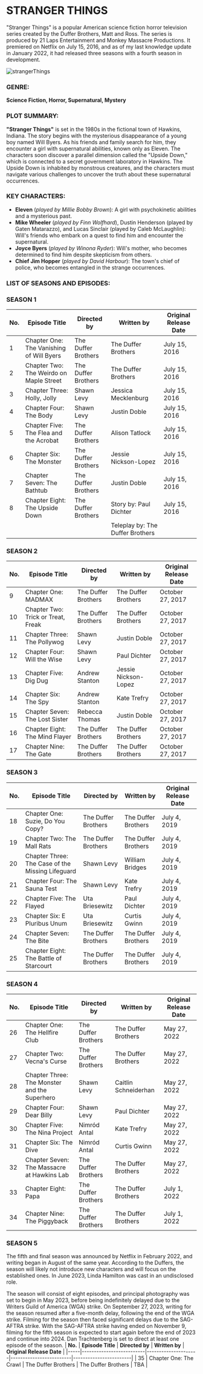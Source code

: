 # STRANGER THINGS

"Stranger Things" is a popular American science fiction horror television series created by the Duffer Brothers, Matt and Ross. The series is produced by 21 Laps Entertainment and Monkey Massacre Productions. It premiered on Netflix on July 15, 2016, and as of my last knowledge update in January 2022, it had released three seasons with a fourth season in development.

![strangerThings](https://github.com/Guweiz-Dy/app-dev/assets/150329441/7dab83ac-16f9-4ffd-89f5-c24b77d0661c)
### GENRE:
**Science Fiction, Horror, Supernatural, Mystery**
### PLOT SUMMARY:
**"Stranger Things"** is set in the 1980s in the fictional town of Hawkins, Indiana. The story begins with the mysterious disappearance of a young boy named Will Byers. As his friends and family search for him, they encounter a girl with supernatural abilities, known only as Eleven. The characters soon discover a parallel dimension called the "Upside Down," which is connected to a secret government laboratory in Hawkins. The Upside Down is inhabited by monstrous creatures, and the characters must navigate various challenges to uncover the truth about these supernatural occurrences.
### KEY CHARACTERS:
- **Eleven** (*played by Millie Bobby Brown*): A girl with psychokinetic abilities and a mysterious past.
- **Mike Wheeler** (*played by Finn Wolfhard*), Dustin Henderson (played by Gaten Matarazzo), and Lucas Sinclair (played by Caleb McLaughlin): Will's friends who embark on a quest to find him and encounter the supernatural.
- **Joyce Byers** (*played by Winona Ryder*): Will's mother, who becomes determined to find him despite skepticism from others.
- **Chief Jim Hopper** (*played by David Harbour*): The town's chief of police, who becomes entangled in the strange occurrences.
### LIST OF SEASONS AND EPISODES:
### SEASON 1
| **No.** | **Episode Title**                             | **Directed by**         | **Written by**                  | **Original Release Date** |
|-----|-------------------------------------------|---------------------|-----------------------------|------------------------|
| 1   | Chapter One: The Vanishing of Will Byers  | The Duffer Brothers | The Duffer Brothers         | July 15, 2016          |
| 2   | Chapter Two: The Weirdo on Maple Street   | The Duffer Brothers | The Duffer Brothers         | July 15, 2016          |
| 3   | Chapter Three: Holly, Jolly               | Shawn Levy          | Jessica Mecklenburg         | July 15, 2016          |
| 4   | Chapter Four: The Body                    | Shawn Levy          | Justin Doble                | July 15, 2016          |
| 5   | Chapter Five: The Flea and the Acrobat    | The Duffer Brothers | Alison Tatlock              | July 15, 2016          |
| 6   | Chapter Six: The Monster                  | The Duffer Brothers | Jessie Nickson-Lopez        | July 15, 2016          |
| 7   | Chapter Seven: The Bathtub                | The Duffer Brothers | Justin Doble                | July 15, 2016          |
| 8   | Chapter Eight: The Upside Down            | The Duffer Brothers | Story by: Paul Dichter      | July 15, 2016          |
|     |                                           |                     | Teleplay by: The Duffer Brothers |                      |

### SEASON 2
| **No.** | **Episode Title**                        | **Directed by**         | **Written by**          | **Original Release Date** |
|-----|--------------------------------------|---------------------|---------------------|------------------------|
| 9   | Chapter One: MADMAX                  | The Duffer Brothers | The Duffer Brothers | October 27, 2017      |
| 10  | Chapter Two: Trick or Treat, Freak   | The Duffer Brothers | The Duffer Brothers | October 27, 2017      |
| 11  | Chapter Three: The Pollywog          | Shawn Levy          | Justin Doble        | October 27, 2017      |
| 12  | Chapter Four: Will the Wise          | Shawn Levy          | Paul Dichter        | October 27, 2017      |
| 13  | Chapter Five: Dig Dug                | Andrew Stanton      | Jessie Nickson-Lopez| October 27, 2017      |
| 14  | Chapter Six: The Spy                 | Andrew Stanton      | Kate Trefry          | October 27, 2017      |
| 15  | Chapter Seven: The Lost Sister       | Rebecca Thomas      | Justin Doble        | October 27, 2017      |
| 16  | Chapter Eight: The Mind Flayer       | The Duffer Brothers | The Duffer Brothers | October 27, 2017      |
| 17  | Chapter Nine: The Gate               | The Duffer Brothers | The Duffer Brothers | October 27, 2017      |

### SEASON 3
| **No.** | **Episode Title**                               | **Directed by**         | **Written by**              | **Original Release Date** |
|-----|---------------------------------------------|---------------------|-------------------------|------------------------|
| 18  | Chapter One: Suzie, Do You Copy?            | The Duffer Brothers | The Duffer Brothers     | July 4, 2019           |
| 19  | Chapter Two: The Mall Rats                  | The Duffer Brothers | The Duffer Brothers     | July 4, 2019           |
| 20  | Chapter Three: The Case of the Missing Lifeguard | Shawn Levy   | William Bridges         | July 4, 2019           |
| 21  | Chapter Four: The Sauna Test                | Shawn Levy          | Kate Trefry              | July 4, 2019           |
| 22  | Chapter Five: The Flayed                   | Uta Briesewitz       | Paul Dichter            | July 4, 2019           |
| 23  | Chapter Six: E Pluribus Unum               | Uta Briesewitz       | Curtis Gwinn            | July 4, 2019           |
| 24  | Chapter Seven: The Bite                    | The Duffer Brothers | The Duffer Brothers     | July 4, 2019           |
| 25  | Chapter Eight: The Battle of Starcourt     | The Duffer Brothers | The Duffer Brothers     | July 4, 2019           |

### SEASON 4
| **No.** | **Episode Title**                                    | **Directed by**         | **Written by**              | **Original Release Date** |
|-----|--------------------------------------------------|---------------------|-------------------------|------------------------|
| 26  | Chapter One: The Hellfire Club                  | The Duffer Brothers | The Duffer Brothers     | May 27, 2022           |
| 27  | Chapter Two: Vecna's Curse                       | The Duffer Brothers | The Duffer Brothers     | May 27, 2022           |
| 28  | Chapter Three: The Monster and the Superhero     | Shawn Levy          | Caitlin Schneiderhan    | May 27, 2022           |
| 29  | Chapter Four: Dear Billy                          | Shawn Levy          | Paul Dichter            | May 27, 2022           |
| 30  | Chapter Five: The Nina Project                  | Nimród Antal         | Kate Trefry             | May 27, 2022           |
| 31  | Chapter Six: The Dive                            | Nimród Antal         | Curtis Gwinn            | May 27, 2022           |
| 32  | Chapter Seven: The Massacre at Hawkins Lab       | The Duffer Brothers | The Duffer Brothers     | May 27, 2022           |
| 33  | Chapter Eight: Papa                              | The Duffer Brothers | The Duffer Brothers     | July 1, 2022            |
| 34  | Chapter Nine: The Piggyback                      | The Duffer Brothers | The Duffer Brothers     | July 1, 2022            |

### SEASON 5
The fifth and final season was announced by Netflix in February 2022, and writing began in August of the same year. According to the Duffers, the season will likely not introduce new characters and will focus on the established ones. In June 2023, Linda Hamilton was cast in an undisclosed role.

The season will consist of eight episodes, and principal photography was set to begin in May 2023, before being indefinitely delayed due to the Writers Guild of America (WGA) strike. On September 27, 2023, writing for the season resumed after a five-month delay, following the end of the WGA strike. Filming for the season then faced significant delays due to the SAG-AFTRA strike. With the SAG-AFTRA strike having ended on November 9, filming for the fifth season is expected to start again before the end of 2023 and continue into 2024. Dan Trachtenberg is set to direct at least one episode of the season.
| **No.** | **Episode Title**            | **Directed by**         | **Written by**              | **Original Release Date** |
|-----|--------------------------|---------------------|-------------------------|------------------------|
| 35  | Chapter One: The Crawl   | The Duffer Brothers | The Duffer Brothers     | TBA                    |

